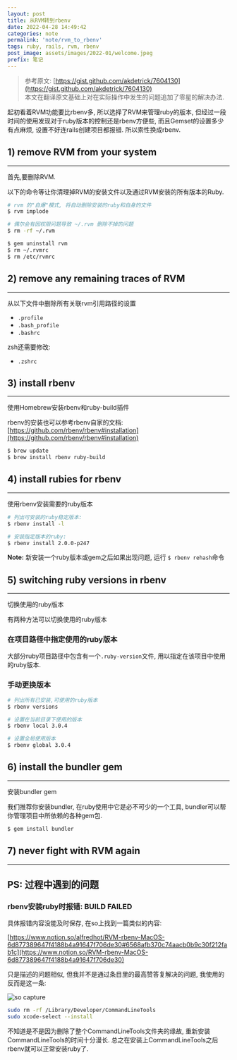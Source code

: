 ```yaml
---
layout: post
title: 从RVM转到rbenv
date: 2022-04-28 14:49:42
categories: note
permalink: 'note/rvm_to_rbenv'
tags: ruby, rails, rvm, rbenv
post_image: assets/images/2022-01/welcome.jpeg
prefix: 笔记
---
```


> 参考原文: [https://gist.github.com/akdetrick/7604130](https://gist.github.com/akdetrick/7604130)  
> 本文在翻译原文基础上对在实际操作中发生的问题追加了零星的解决办法.

起初看着RVM功能要比rbenv多, 所以选择了RVM来管理ruby的版本, 但经过一段时间的使用发现对于ruby版本的控制还是rbenv方便些, 而且Gemset的设置多少有点麻烦, 设置不好连rails创建项目都报错. 所以索性换成rbenv.

## **1) remove RVM from your system**

---

首先,要删除RVM.

以下的命令等让你清理掉RVM的安装文件以及通过RVM安装的所有版本的Ruby.

```bash
# rvm 的"自爆"模式, 将自动删除安装的ruby和自身的文件
$ rvm implode

# 偶尔会有因权限问题导致 ~/.rvm 删除不掉的问题
$ rm -rf ~/.rvm

$ gem uninstall rvm
$ rm ~/.rvmrc
$ rm /etc/rvmrc
```

## **2) remove any remaining traces of RVM**

---

从以下文件中删除所有关联rvm引用路径的设置

- `.profile`
- `.bash_profile`
- `.bashrc`

zsh还需要修改:

- `.zshrc`

## **3) install rbenv**

---

使用Homebrew安装rbenv和ruby-build插件

rbenv的安装也可以参考rbenv自家的文档: [https://github.com/rbenv/rbenv#installation](https://github.com/rbenv/rbenv#installation)

```bash
$ brew update
$ brew install rbenv ruby-build
```

## **4) install rubies for rbenv**

---

使用rbenv安装需要的ruby版本

```bash
# 列出可安装的ruby稳定版本:
$ rbenv install -l

# 安装指定版本的ruby:
$ rbenv install 2.0.0-p247

```

**Note:** 新安装一个ruby版本或gem之后如果出现问题, 运行 `$ rbenv rehash`命令

## **5) switching ruby versions in rbenv**

---

切换使用的ruby版本

有两种方法可以切换使用的ruby版本

### 在项目路径中指定使用的ruby版本

大部分ruby项目路径中包含有一个`.ruby-version`文件, 用以指定在该项目中使用的ruby版本.

### 手动更换版本

```bash
# 列出所有已安装,可使用的ruby版本
$ rbenv versions

# 设置在当前目录下使用的版本
$ rbenv local 3.0.4

# 设置全局使用版本
$ rbenv global 3.0.4
```

## **6) install the bundler gem**

---

安装bundler gem

我们推荐你安装bundler, 在ruby使用中它是必不可少的一个工具, bundler可以帮你管理项目中所依赖的各种gem包.

```bash
$ gem install bundler
```

## **7) never fight with RVM again**

---

## PS: 过程中遇到的问题

### rbenv安装ruby时报错: BUILD FAILED

具体报错内容没能及时保存, 在so上找到一篇类似的内容:

[https://www.notion.so/alfredhot/RVM-rbenv-MacOS-6d877389647f4188b4a91647f706de30#6568afb370c74aacb0b9c30f212fab1c](https://www.notion.so/RVM-rbenv-MacOS-6d877389647f4188b4a91647f706de30)

只是描述的问题相似, 但我并不是通过条目里的最高赞答复解决的问题, 我使用的反而是这一条:

![so capture](https://tva1.sinaimg.cn/large/e6c9d24egy1h1pe4skdm9j20p005v74t.jpg)

```bash
sudo rm -rf /Library/Developer/CommandLineTools
sudo xcode-select --install
```

不知道是不是因为删除了整个CommandLineTools文件夹的缘故, 重新安装CommandLineTools的时间十分漫长. 总之在安装上CommandLineTools之后rbenv就可以正常安装ruby了.
